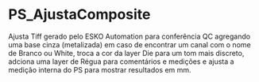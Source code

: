 # PS_AjustaComposite
 Ajusta Tiff gerado pelo ESKO Automation para conferência QC agregando uma base cinza (metalizada) em caso de encontrar um canal com o nome de Branco ou White, troca a cor da layer Die para um tom mais discreto, adciona uma layer de Régua para comentários e medições e ajusta a medição interna do PS para mostrar resultados em mm.
